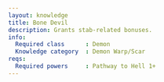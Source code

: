 ```yaml
---
layout: knowledge
title: Bone Devil
description: Grants stab-related bonuses.
info:
  Required class      : Demon
  Knowledge category  : Demon Warp/Scar
reqs:
  Required powers     : Pathway to Hell 1+
---
```


